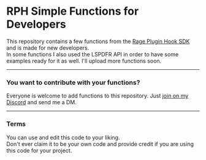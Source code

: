 # RPH Simple Functions for Developers
This repository contains a few functions from the <a href="https://ragepluginhook.net/Downloads.aspx?Category=1">Rage Plugin Hook SDK</a> and is made for new developers.<br>
In some functions I also used the LSPDFR API in order to have some examples ready for it as well. I'll upload more functions soon.

--------
  
 ### You want to contribute with your functions?
Everyone is welcome to add functions to this repository. Just <a href="https://discord.gg/4pnAXKC">join on my Discord</a> and send me a DM.

--------

### Terms
You can use and edit this code to your liking.<br>Don't ever claim it to be your own code and provide credit if you are using this code for your project.

